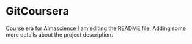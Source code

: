 # GitCoursera
Course era for Almascience
I am editing the README file. Adding some more details about the project description.
